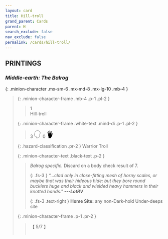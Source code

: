 ```yaml
---
layout: card
title: Hill-troll
grand_parent: Cards
parent: H
search_exclude: false
nav_exclude: false
permalink: /cards/hill-troll/
---
```


## PRINTINGS


### _Middle-earth: The Balrog_

{: .minion-character .mx-sm-6 .mx-md-8 .mx-lg-10 .mb-4 }
> {: .minion-character-frame .mb-4 .p-1 .pl-2 }
> > <div class="hazard-mp">1</div>
> > <div class="card-name">Hill-troll</div>
>
> {: .minion-character-frame .white-text .mind-di .p-1 .pl-2 }
> > 3 ![](/assets/images/mind.svg)&ensp;0 ![](/assets/images/di.svg)
>
> {: .hazard-classification .pr-2 }
> Warrior Troll
>
> {: .minion-character-text .black-text .p-2 }
> > _Balrog specific._ Discard on a body check result of 7.   
> > 
> > {: .fs-3 } 
> > _“...clad only in close-fitting mesh of horny scales, or maybe that was their hideous hide: but they bore round bucklers huge and black and wielded heavy hammers in their knotted hands."_ ***---&#65279;LotRV***  
> > 
> > {: .fs-3 .text-right } 
> > **Home Site:** any non-Dark-hold Under-deeps site 
>
> {: .minion-character-frame .p-1 .pr-2 }
> > <div class="card-shield">【 5/7 】</div>
> > <div class="card-corruption-white">&nbsp;</div>

